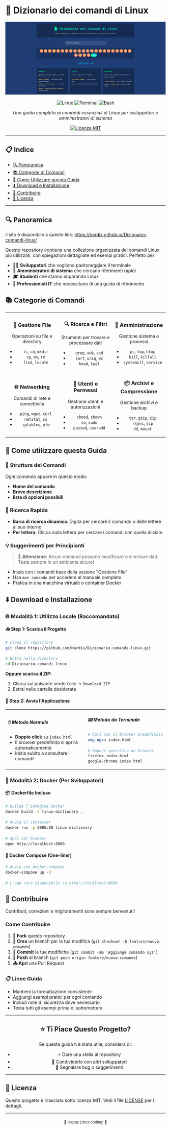 # 🐧 Dizionario dei comandi di Linux

![Screenshot](assets/homepage.png)

<div align="center">

![Linux](https://img.shields.io/badge/Linux-FCC624?style=for-the-badge&logo=linux&logoColor=black)
![Terminal](https://img.shields.io/badge/Terminal-4D4D4D?style=for-the-badge&logo=gnometerminal&logoColor=white)
![Bash](https://img.shields.io/badge/Bash-4EAA25?style=for-the-badge&logo=gnubash&logoColor=white)

*Una guida completa ai comandi essenziali di Linux per sviluppatori e amministratori di sistema*

[![Licenza MIT](https://img.shields.io/badge/licenza-MIT-blue.svg)](LICENSE)

</div>

---

## 📋 Indice

- [🔍 Panoramica](#-panoramica)
- [📚 Categorie di Comandi](#-categorie-di-comandi)
- [🚀 Come Utilizzare questa Guida](#-come-utilizzare-questa-guida)
- [⬇️ Download e Installazione](#️-download-e-installazione)
- [🤝 Contribuire](#-contribuire)
- [📄 Licenza](#-licenza)

---

## 🔍 Panoramica

il sito è disponibile a questo link: https://nardix.github.io/Dizionario-comandi-linux/

Questo repository contiene una collezione organizzata dei comandi Linux più utilizzati, con spiegazioni dettagliate ed esempi pratici. Perfetto per:

- 👨‍💻 **Sviluppatori** che vogliono padroneggiare il terminale
- 🔧 **Amministratori di sistema** che cercano riferimenti rapidi
- 🎓 **Studenti** che stanno imparando Linux
- 💼 **Professionisti IT** che necessitano di una guida di riferimento

## 📚 Categorie di Comandi

<table>
<tr>
<td align="center" width="33%">

### 📁 **Gestione File**
Operazioni su file e directory
- `ls`, `cd`, `mkdir`
- `cp`, `mv`, `rm`
- `find`, `locate`

</td>
<td align="center" width="33%">

### 🔍 **Ricerca e Filtri**
Strumenti per trovare e processare dati
- `grep`, `awk`, `sed`
- `sort`, `uniq`, `wc`
- `head`, `tail`

</td>
<td align="center" width="33%">

### 🔧 **Amministrazione**
Gestione sistema e processi
- `ps`, `top`, `htop`
- `kill`, `killall`
- `systemctl`, `service`

</td>
</tr>
<tr>
<td align="center" width="33%">

### 🌐 **Networking**
Comandi di rete e connettività
- `ping`, `wget`, `curl`
- `netstat`, `ss`
- `iptables`, `ufw`

</td>
<td align="center" width="33%">

### 👥 **Utenti e Permessi**
Gestione utenti e autorizzazioni
- `chmod`, `chown`
- `su`, `sudo`
- `passwd`, `useradd`

</td>
<td align="center" width="33%">

### 📦 **Archivi e Compressione**
Gestione archivi e backup
- `tar`, `gzip`, `zip`
- `rsync`, `scp`
- `dd`, `mount`

</td>
</tr>
</table>

## 🚀 Come utilizzare questa Guida

### 📖 Struttura dei Comandi

Ogni comando appare in questo modo:

- **Nome del comando**
- **Breve descrizione**
- **lista di opzioni possibili**

### 🔎 Ricerca Rapida

- **Barra di ricerca dinamica**: Digita per cercare il comando o delle lettere al suo interno
- **Per lettera**: Clicca sulla lettera per cercare i comandi con quella iniziale

### 💡 Suggerimenti per Principianti

> 🚨 **Attenzione**: Alcuni comandi possono modificare o eliminare dati. Testa sempre in un ambiente sicuro!

- Inizia con i comandi base della sezione "Gestione File"
- Usa `man comando` per accedere al manuale completo
- Pratica in una macchina virtuale o container Docker

## ⬇️ Download e Installazione

### 🌐 Modalità 1: Utilizzo Locale (Raccomandato)

#### 📥 **Step 1: Scarica il Progetto**

```bash
# Clona il repository
git clone https://github.com/Nardix/Dizionario-comandi-linux.git

# Entra nella directory
cd Dizionario-comandi-linux
```

**Oppure scarica il ZIP:**
1. Clicca sul pulsante verde `Code` → `Download ZIP`
2. Estrai nella cartella desiderata

#### 🚀 **Step 2: Avvia l'Applicazione**

<table>
<tr>
<td width="50%">

##### 🖱️ **Metodo Normale**
- **Doppio click** su `index.html`
- Il browser predefinito si aprirà automaticamente
- Inizia subito a consultare i comandi!

</td>
<td width="50%">

##### ⌨️ **Metodo da Terminale**
```bash
# Apri con il browser predefinito
xdg-open index.html

# Oppure specifica un browser
firefox index.html
google-chrome index.html
```

</td>
</tr>
</table>

### 🐳 Modalità 2: Docker (Per Sviluppatori)

#### 📦 **Dockerfile Incluso**

```bash
# Builda l'immagine Docker
docker build -t linux-dictionary .

# Avvia il container
docker run -p 8080:80 linux-dictionary

# Apri nel browser
open http://localhost:8080
```

#### 🚀 **Docker Compose (One-liner)**

```bash
# Avvia con docker-compose
docker-compose up -d

# L'app sarà disponibile su http://localhost:8080
```

## 🤝 Contribuire

Contributi, correzioni e miglioramenti sono sempre benvenuti! 

### Come Contribuire

1. **🍴 Fork** questo repository
2. **🌿 Crea** un branch per la tua modifica (`git checkout -b feature/nuovo-comando`)
3. **📝 Commit** le tue modifiche (`git commit -am 'Aggiunge comando xyz'`)
4. **🚀 Push** al branch (`git push origin feature/nuovo-comando`)
5. **📥 Apri** una Pull Request

### 📋 Linee Guida

- Mantieni la formattazione consistente
- Aggiungi esempi pratici per ogni comando
- Includi note di sicurezza dove necessario
- Testa tutti gli esempi prima di sottomettere

---

<div align="center">

## ⭐ Ti Piace Questo Progetto?

Se questa guida ti è stata utile, considera di:
- ⭐ Dare una stella al repository
- 🔄 Condividerlo con altri sviluppatori
- 🐛 Segnalare bug o suggerimenti

---

</div>

## 📄 Licenza

Questo progetto è rilasciato sotto licenza MIT. Vedi il file [LICENSE](LICENSE) per i dettagli.

---

<div align="center">
<sub>🐧 Happy Linux coding! 🐧</sub>
</div>
